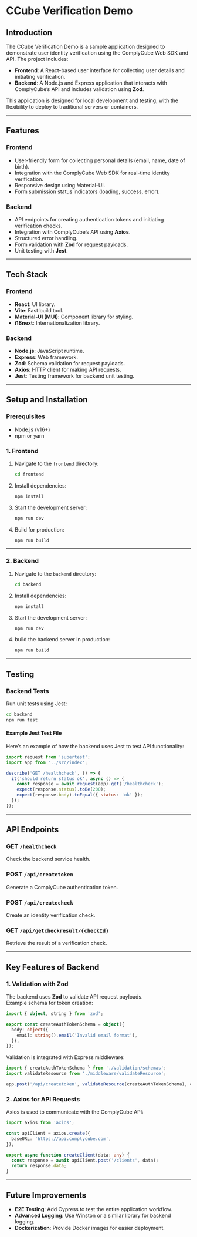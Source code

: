 # **CCube Verification Demo**

## **Introduction**
The CCube Verification Demo is a sample application designed to demonstrate user identity verification using the ComplyCube Web SDK and API. The project includes:
- **Frontend**: A React-based user interface for collecting user details and initiating verification.
- **Backend**: A Node.js and Express application that interacts with ComplyCube’s API and includes validation using **Zod**.

This application is designed for local development and testing, with the flexibility to deploy to traditional servers or containers.

---

## **Features**

### **Frontend**
- User-friendly form for collecting personal details (email, name, date of birth).
- Integration with the ComplyCube Web SDK for real-time identity verification.
- Responsive design using Material-UI.
- Form submission status indicators (loading, success, error).

### **Backend**
- API endpoints for creating authentication tokens and initiating verification checks.
- Integration with ComplyCube’s API using **Axios**.
- Structured error handling.
- Form validation with **Zod** for request payloads.
- Unit testing with **Jest**.

---

## **Tech Stack**

### **Frontend**
- **React**: UI library.
- **Vite**: Fast build tool.
- **Material-UI (MUI)**: Component library for styling.
- **i18next**: Internationalization library.

### **Backend**
- **Node.js**: JavaScript runtime.
- **Express**: Web framework.
- **Zod**: Schema validation for request payloads.
- **Axios**: HTTP client for making API requests.
- **Jest**: Testing framework for backend unit testing.

---


## **Setup and Installation**

### **Prerequisites**
- Node.js (v16+)
- npm or yarn

### **1. Frontend**

1. Navigate to the `frontend` directory:
   ```bash
   cd frontend
   ```

2. Install dependencies:
   ```bash
   npm install
   ```

3. Start the development server:
   ```bash
   npm run dev
   ```

4. Build for production:
   ```bash
   npm run build
   ```

---

### **2. Backend**

1. Navigate to the `backend` directory:
   ```bash
   cd backend
   ```

2. Install dependencies:
   ```bash
   npm install
   ```

3. Start the development server:
   ```bash
   npm run dev
   ```

4. build the backend server in production:
   ```bash
   npm run build
   ```

---

## **Testing**

### **Backend Tests**
Run unit tests using Jest:
```bash
cd backend
npm run test
```

#### Example Jest Test File
Here’s an example of how the backend uses Jest to test API functionality:

```javascript
import request from 'supertest';
import app from '../src/index';

describe('GET /healthcheck', () => {
  it('should return status ok', async () => {
    const response = await request(app).get('/healthcheck');
    expect(response.status).toBe(200);
    expect(response.body).toEqual({ status: 'ok' });
  });
});
```

---

## **API Endpoints**

### **GET `/healthcheck`**
Check the backend service health.

### **POST `/api/createtoken`**
Generate a ComplyCube authentication token.

### **POST `/api/createcheck`**
Create an identity verification check.

### **GET `/api/getcheckresult/{checkId}`**
Retrieve the result of a verification check.

---

## **Key Features of Backend**

### **1. Validation with Zod**
The backend uses **Zod** to validate API request payloads.  
Example schema for token creation:
```typescript
import { object, string } from 'zod';

export const createAuthTokenSchema = object({
  body: object({
    email: string().email('Invalid email format'),
  }),
});
```

Validation is integrated with Express middleware:
```typescript
import { createAuthTokenSchema } from './validation/schemas';
import validateResource from './middleware/validateResource';

app.post('/api/createtoken', validateResource(createAuthTokenSchema), createAuthTokenHandler);
```

### **2. Axios for API Requests**
Axios is used to communicate with the ComplyCube API:
```typescript
import axios from 'axios';

const apiClient = axios.create({
  baseURL: 'https://api.complycube.com',
});

export async function createClient(data: any) {
  const response = await apiClient.post('/clients', data);
  return response.data;
}
```

---

## **Future Improvements**
- **E2E Testing**: Add Cypress to test the entire application workflow.
- **Advanced Logging**: Use Winston or a similar library for backend logging.
- **Dockerization**: Provide Docker images for easier deployment.
